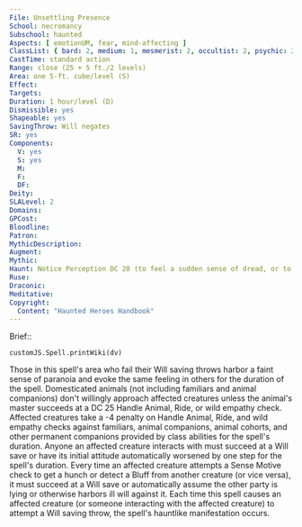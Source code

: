 ```yaml
---
File: Unsettling Presence
School: necromancy
Subschool: haunted
Aspects: [ emotionUM, fear, mind-affecting ]
ClassList: { bard: 2, medium: 1, mesmerist: 2, occultist: 2, psychic: 2, shaman: 2, sorcerer: 2, wizard: 2, witch: 2 }
CastTime: standard action
Range: close (25 + 5 ft./2 levels)
Area: one 5-ft. cube/level (S)
Effect: 
Targets: 
Duration: 1 hour/level (D)
Dismissible: yes
Shapeable: yes
SavingThrow: Will negates
SR: yes
Components:
  V: yes
  S: yes
  M: 
  F: 
  DF: 
Deity: 
SLALevel: 2
Domains: 
GPCost: 
Bloodline: 
Patron: 
MythicDescription: 
Augment: 
Mythic: 
Haunt: Notice Perception DC 20 (to feel a sudden sense of dread, or to hear victims' names whispered behind their backs)  hp 2 hp/level; Trigger proximity; Reset none
Ruse: 
Draconic: 
Meditative: 
Copyright:
  Content: "Haunted Heroes Handbook"
---
```

Brief:: 

```dataviewjs
customJS.Spell.printWiki(dv)
```

Those in this spell's area who fail their Will saving throws harbor a faint sense of paranoia and evoke the same feeling in others for the duration of the spell. Domesticated animals (not including familiars and animal companions) don't willingly approach affected creatures unless the animal's master succeeds at a DC 25 Handle Animal, Ride, or wild empathy check. Affected creatures take a -4 penalty on Handle Animal, Ride, and wild empathy checks against familiars, animal companions, animal cohorts, and other permanent companions provided by class abilities for the spell's duration. Anyone an affected creature interacts with must succeed at a Will save or have its initial attitude automatically worsened by one step for the spell's duration. Every time an affected creature attempts a Sense Motive check to get a hunch or detect a Bluff from another creature (or vice versa), it must succeed at a Will save or automatically assume the other party is lying or otherwise harbors ill will against it. Each time this spell causes an affected creature (or someone interacting with the affected creature) to attempt a Will saving throw, the spell's hauntlike manifestation occurs.
